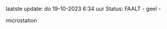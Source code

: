 laatste update: 
do 19-10-2023  6:34   uur 
Status: FAALT - geel - 
<div class="service Y">microstation</div>